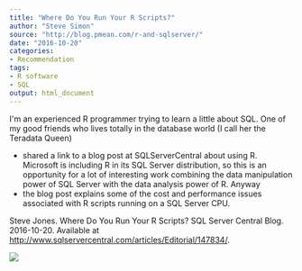 ```yaml
---
title: "Where Do You Run Your R Scripts?"
author: "Steve Simon"
source: "http://blog.pmean.com/r-and-sqlserver/"
date: "2016-10-20"
categories:
- Recommendation
tags:
- R software
- SQL
output: html_document
---
```


I'm an experienced R programmer trying to learn a little about SQL. One
of my good friends who lives totally in the database world (I call her
the Teradata Queen)
- shared a link to a blog post at SQLServerCentral
about using R. Microsoft is including R in its SQL Server distribution,
so this is an opportunity for a lot of interesting work combining the
data manipulation power of SQL Server with the data analysis power of R.
Anyway
- the blog post explains some of the cost and performance issues
associated with R scripts running on a SQL Server CPU.

<!---More--->

Steve Jones. Where Do You Run Your R Scripts? SQL Server Central Blog.
2016-10-20. Available at
<http://www.sqlservercentral.com/articles/Editorial/147834/>.

![](http://www.pmean.com/new-images/16/r-and-sqlserver01.png)




